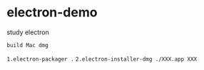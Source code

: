 # electron-demo
study electron

```build Mac dmg```

```1.electron-packager .```
```2.electron-installer-dmg ./XXX.app XXX```

